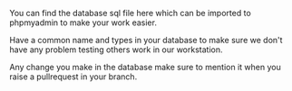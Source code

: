 You can find the database sql file here which can be imported to phpmyadmin to make your work easier.


Have a common name and types in your database to make sure we don't have any problem testing others work in our workstation.


Any change you make in the database make sure to mention it when you raise a pullrequest in your branch.
